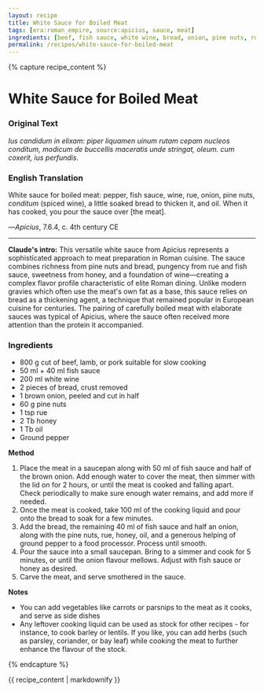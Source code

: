 ```yaml
---
layout: recipe
title: White Sauce for Boiled Meat
tags: [era:roman_empire, source:apicius, sauce, meat]
ingredients: [beef, fish sauce, white wine, bread, onion, pine nuts, rue, honey, olive oil, black pepper]
permalink: /recipes/white-sauce-for-boiled-meat
---
```


{% capture recipe_content %}
# White Sauce for Boiled Meat

### Original Text
*Ius candidum in elixam: piper liquamen uinum rutam cepam nucleos conditum, modicum de buccellis maceratis unde stringat, oleum. cum coxerit, ius perfundis.*

### English Translation
White sauce for boiled meat: pepper, fish sauce, wine, rue, onion, pine nuts, *conditum* (spiced wine), a little soaked bread to thicken it, and oil. When it has cooked, you pour the sauce over [the meat].

—*Apicius*, 7.6.4, c. 4th century CE

___

**Claude's intro:** This versatile white sauce from Apicius represents a sophisticated approach to meat preparation in Roman cuisine. The sauce combines richness from pine nuts and bread, pungency from rue and fish sauce, sweetness from honey, and a foundation of wine—creating a complex flavor profile characteristic of elite Roman dining. Unlike modern gravies which often use the meat's own fat as a base, this sauce relies on bread as a thickening agent, a technique that remained popular in European cuisine for centuries. The pairing of carefully boiled meat with elaborate sauces was typical of Apicius, where the sauce often received more attention than the protein it accompanied.

### Ingredients

* 800 g cut of beef, lamb, or pork suitable for slow cooking  
* 50 ml \+ 40 ml fish sauce  
* 200 ml white wine  
* 2 pieces of bread, crust removed  
* 1 brown onion, peeled and cut in half  
* 60 g pine nuts  
* 1 tsp rue  
* 2 Tb honey  
* 1 Tb oil  
* Ground pepper

**Method**

1. Place the meat in a saucepan along with 50 ml of fish sauce and half of the brown onion. Add enough water to cover the meat, then simmer with the lid on for 2 hours, or until the meat is cooked and falling apart. Check periodically to make sure enough water remains, and add more if needed.  
2. Once the meat is cooked, take 100 ml of the cooking liquid and pour onto the bread to soak for a few minutes.   
3. Add the bread, the remaining 40 ml of fish sauce and half an onion, along with the pine nuts, rue, honey, oil, and a generous helping of ground pepper to a food processor. Process until smooth.  
4. Pour the sauce into a small saucepan. Bring to a simmer and cook for 5 minutes, or until the onion flavour mellows. Adjust with fish sauce or honey as desired.   
5. Carve the meat, and serve smothered in the sauce.

**Notes**

* You can add vegetables like carrots or parsnips to the meat as it cooks, and serve as side dishes  
* Any leftover cooking liquid can be used as stock for other recipes - for instance, to cook barley or lentils. If you like, you can add herbs (such as parsley, coriander, or bay leaf) while cooking the meat to further enhance the flavour of the stock. 

{% endcapture %}

{{ recipe_content | markdownify }}